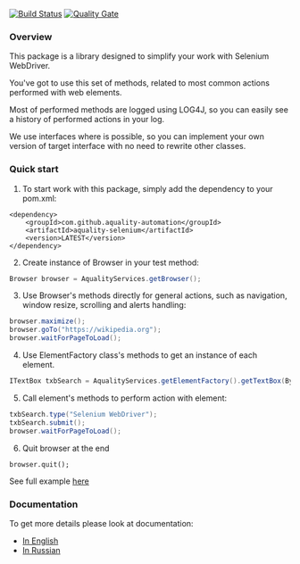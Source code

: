 [![Build Status](https://dev.azure.com/aquality-automation/aquality-automation/_apis/build/status/aquality-automation.aquality-selenium-java?branchName=master)](https://dev.azure.com/aquality-automation/aquality-automation/_build/latest?definitionId=2&branchName=master)
[![Quality Gate](https://sonarcloud.io/api/project_badges/measure?project=aquality-automation_aquality-selenium-java&metric=alert_status)](https://sonarcloud.io/dashboard?id=aquality-automation_aquality-selenium-java)

### Overview

This package is a library designed to simplify your work with Selenium WebDriver.

You've got to use this set of methods, related to most common actions performed with web elements.

Most of performed methods are logged using LOG4J, so you can easily see a history of performed actions in your log.

We use interfaces where is possible, so you can implement your own version of target interface with no need to rewrite other classes.

### Quick start

1. To start work with this package, simply add the dependency to your pom.xml:
```
<dependency>
    <groupId>com.github.aquality-automation</groupId>
    <artifactId>aquality-selenium</artifactId>
    <version>LATEST</version>
</dependency>
```

2. Create instance of Browser in your test method:
```java
Browser browser = AqualityServices.getBrowser();
```

3. Use Browser's methods directly for general actions, such as navigation, window resize, scrolling and alerts handling:
```java
browser.maximize();
browser.goTo("https://wikipedia.org");
browser.waitForPageToLoad();
```

4. Use ElementFactory class's methods to get an instance of each element.
```java
ITextBox txbSearch = AqualityServices.getElementFactory().getTextBox(By.id("searchInput"), "Search");
```

5. Call element's methods to perform action with element: 
```java
txbSearch.type("Selenium WebDriver");
txbSearch.submit();
browser.waitForPageToLoad();
```

6. Quit browser at the end
```
browser.quit();
```

See full example [here](./src/test/java/tests/usecases/QuickStartExample.java)

### Documentation
To get more details please look at documentation:
- [In English](https://github.com/aquality-automation/aquality-selenium-java/wiki/Overview-(English))
- [In Russian](https://github.com/aquality-automation/aquality-selenium-java/wiki/Overview-(Russian))
